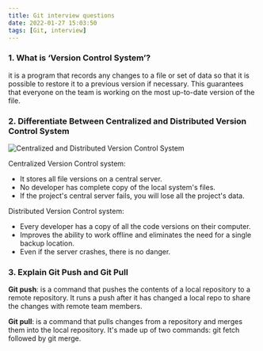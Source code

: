 ```yaml
---
title: Git interview questions
date: 2022-01-27 15:03:50
tags: [Git, interview]
---
```


### 1. What is ‘Version Control System’?

it is a program that records any changes to a file or set of data so that it is possible to restore it to a previous version if necessary. This guarantees that everyone on the team is working on the most up-to-date version of the file.

### 2. Differentiate Between Centralized and Distributed Version Control System

![Centralized and Distributed Version Control System](https://cdn.jsdelivr.net/gh/zio7711/blog-pic/20220127151508.png)

Centralized Version Control system:

- It stores all file  versions on a central server.
- No developer has complete copy of the local system's files.
- If the project's central server fails, you will lose all the project's data.

Distributed Version Control system:

- Every developer has a copy of all the code versions on their computer.
- Improves the ability to work offline and eliminates the need for a single backup location.
- Even if the server crashes, there is no danger.



### 3. Explain Git Push and Git Pull

**Git push**: is a command that pushes the contents of a local repository to a remote repository. It runs a push after it has changed a local repo to share the changes with remote team members.

**Git pull**: is a command that pulls changes from a repository and merges them into the local repository. It's made up of two commands: git fetch followed by git merge.

